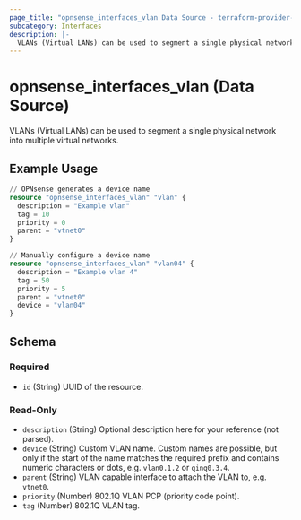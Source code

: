```yaml
---
page_title: "opnsense_interfaces_vlan Data Source - terraform-provider-opnsense"
subcategory: Interfaces
description: |-
  VLANs (Virtual LANs) can be used to segment a single physical network into multiple virtual networks.
---
```


# opnsense_interfaces_vlan (Data Source)

VLANs (Virtual LANs) can be used to segment a single physical network into multiple virtual networks.

## Example Usage

```terraform
// OPNsense generates a device name
resource "opnsense_interfaces_vlan" "vlan" {
  description = "Example vlan"
  tag = 10
  priority = 0
  parent = "vtnet0"
}

// Manually configure a device name
resource "opnsense_interfaces_vlan" "vlan04" {
  description = "Example vlan 4"
  tag = 50
  priority = 5
  parent = "vtnet0"
  device = "vlan04"
}
```

<!-- schema generated by tfplugindocs -->
## Schema

### Required

- `id` (String) UUID of the resource.

### Read-Only

- `description` (String) Optional description here for your reference (not parsed).
- `device` (String) Custom VLAN name. Custom names are possible, but only if the start of the name matches the required prefix and contains numeric characters or dots, e.g. `vlan0.1.2` or `qinq0.3.4`.
- `parent` (String) VLAN capable interface to attach the VLAN to, e.g. `vtnet0`.
- `priority` (Number) 802.1Q VLAN PCP (priority code point).
- `tag` (Number) 802.1Q VLAN tag.

